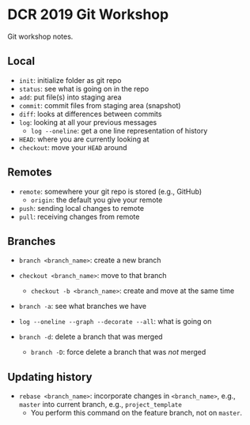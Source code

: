 # DCR 2019 Git Workshop

Git workshop notes.

## Local

- `init`: initialize folder as git repo
- `status`: see what is going on in the repo
- `add`: put file(s) into staging area
- `commit`: commit files from staging area (snapshot)
- `diff`: looks at differences between commits
- `log`: looking at all your previous messages
  - `log --oneline`: get a one line representation of history
- `HEAD`: where you are currently looking at
- `checkout`: move your `HEAD` around

## Remotes

- `remote`: somewhere your git repo is stored (e.g., GitHub)
  - `origin`: the default you give your remote
- `push`: sending local changes to remote
- `pull`: receiving changes from remote

## Branches

- `branch <branch_name>`: create a new branch
- `checkout <branch_name>`: move to that branch
  - `checkout -b <branch_name>`: create and move at the same time
- `branch -a`: see what branches we have

- `log --oneline --graph --decorate --all`: what is going on

- `branch -d`: delete a branch that was merged
  - `branch -D`: force delete a branch that was *not* merged

## Updating history

- `rebase <branch_name>`: incorporate changes in `<branch_name>`, e.g., `master` into current branch, e.g., `project_template`
  - You perform this command on the feature branch, not on `master`.
